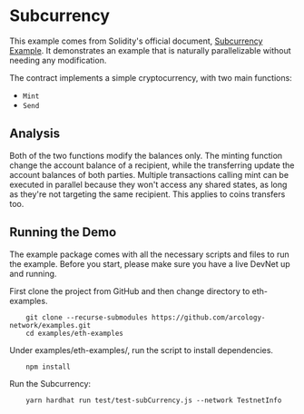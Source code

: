 # Subcurrency

This example comes from Solidity's official document, [Subcurrency Example](https://docs.soliditylang.org/en/v0.5.12/introduction-to-smart-contracts.html#subcurrency-example). It demonstrates an example that is naturally parallelizable without needing any modification. 

The contract implements a simple cryptocurrency, with two main functions:

- `Mint`
- `Send`

## Analysis

Both of the two functions modify the balances only. The minting function change the account balance of a recipient, while the transferring update the account balances of both parties. Multiple transactions calling mint can be executed in parallel because they won't access any shared states, as long as they're not targeting the same recipient. This applies to coins transfers too.

## Running the Demo

The example package comes with all the necessary scripts and files to run the example. Before you start, please make sure you have a live DevNet up and running.

First clone the project from GitHub and then change directory to eth-examples.

```shell
    git clone --recurse-submodules https://github.com/arcology-network/examples.git
    cd examples/eth-examples
```

Under examples/eth-examples/, run the script to install dependencies.
```shell
    npm install
```
Run the Subcurrency: 
```shell
    yarn hardhat run test/test-subCurrency.js --network TestnetInfo
```